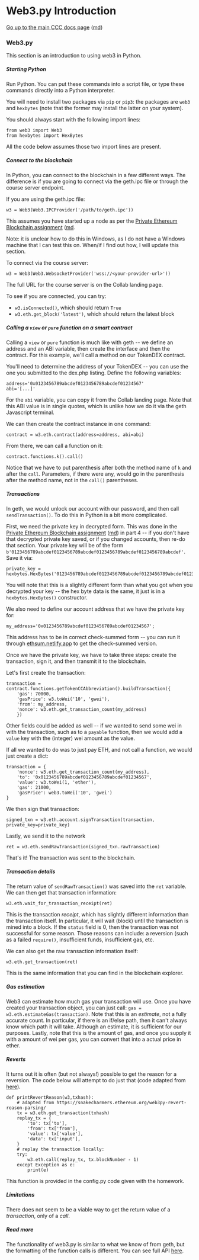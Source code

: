 Web3.py Introduction
====================

[Go up to the main CCC docs page](index.html) ([md](index.md))

### Web3.py

This section is an introduction to using web3 in Python.

##### Starting Python

Run Python.  You can put these commands into a script file, or type these commands directly into a Python interpreter.

You will need to install two packages via `pip` or `pip3`: the packages are `web3` and `hexbytes` (note that the former may install the latter on your system).

You should always start with the following import lines:

```
from web3 import Web3
from hexbytes import HexBytes
```

All the code below assumes those two import lines are present.

##### Connect to the blockchain

In Python, you can connect to the blockchain in a few different ways.  The difference is if you are going to connect via the geth.ipc file or through the course server endpoint.

If you are using the geth.ipc file:

```
w3 = Web3(Web3.IPCProvider('/path/to/geth.ipc'))
```

This assumes you have started up a node as per the [Private Ethereum Blockchain assignment](../ethprivate/index.html) ([md]((../ethprivate/index.md)).

Note: it is unclear how to do this in Windows, as I do not have a Windows machine that I can test this on.  When/if I find out how, I will update this section.

To connect via the course server:

```
w3 = Web3(Web3.WebsocketProvider('wss://<your-provider-url>'))
```

The full URL for the course server is on the Collab landing page.

To see if you are connected, you can try:

- `w3.isConnected()`, which should return `True`
- `w3.eth.get_block('latest')`, which should return the latest block

##### Calling a `view` or `pure` function on a smart contract

Calling a `view` or `pure` function is much like with geth -- we define an address and an ABI variable, then create the interface and then the contract.  For this example, we'll call a method on our TokenDEX contract.

You'll need to determine the address of your TokenDEX -- you can use the one you submitted to the dex.php listing.  Define the following variables:

```
address='0x0123456789abcdef0123456789abcdef01234567'
abi='[...]'
```

For the `abi` variable, you can copy it from the Collab landing page.  Note that this ABI value is in single quotes, which is unlike how we do it via the geth Javascript terminal.

We can then create the contract instance in one command:

```
contract = w3.eth.contract(address=address, abi=abi)
```

From there, we can call a function on it:

```
contract.functions.k().call()
```

Notice that we have to put parenthesis after both the method name of `k` and after the `call`.  Parameters, if there were any, would go in the parenthesis after the method name, not in the `call()` parentheses.

##### Transactions

In geth, we would unlock our account with our password, and then call `sendTransaction()`.  To do this in Python is a bit more complicated.

First, we need the private key in decrypted form.  This was done in the [Private Ethereum Blockchain assignment](ethprivate/index.html) ([md](ethprivate/index.md)) in part 4 -- if you don't have that decrypted private key saved, or if you changed accounts, then re-do that section.  Your private key will be of the form `b'0123456789abcdef0123456789abcdef0123456789abcdef0123456789abcdef'`.  Save it via:

```
private_key = hexbytes.HexBytes('0123456789abcdef0123456789abcdef0123456789abcdef0123456789abcdef')
```

You will note that this is a slightly different form than what you got when you decrypted your key -- the hex byte data is the same, it just is in a `hexbytes.HexBytes()` constructor.

We also need to define our account address that we have the private key for:

```
my_address='0x0123456789abcdef0123456789abcdef01234567';
```

This address has to be in correct check-summed form -- you can run it through [ethsum.netlify.app](https://ethsum.netlify.app/) to get the check-summed version.

Once we have the private key, we have to take three steps: create the transaction, sign it, and then transmit it to the blockchain.

Let's first create the transaction:

```
transaction = contract.functions.getTokenCCAbbreviation().buildTransaction({
    'gas': 70000,
    'gasPrice': w3.toWei('10', 'gwei'),
    'from': my_address,
    'nonce': w3.eth.get_transaction_count(my_address)
    })
```

Other fields could be added as well -- if we wanted to send some wei in with the transaction, such as to a `payable` function, then we would add a `value` key with the (integer) wei amount as the value.

If all we wanted to do was to just pay ETH, and not call a function, we would just create a dict:

```
transaction = {
    'nonce': w3.eth.get_transaction_count(my_address),
    'to': '0x0123456789abcdef0123456789abcdef01234567',
    'value': w3.toWei(1, 'ether'),
    'gas': 21000,
    'gasPrice': web3.toWei('10', 'gwei')
}
```

We then sign that transaction:

```
signed_txn = w3.eth.account.signTransaction(transaction, private_key=private_key)
```

Lastly, we send it to the network

```
ret = w3.eth.sendRawTransaction(signed_txn.rawTransaction)
```

That's it!  The transaction was sent to the blockchain.

##### Transaction details

The return value of `sendRawTransaction()` was saved into the `ret` variable.  We can then get that transaction information:

```
w3.eth.wait_for_transaction_receipt(ret)
```

This is the transaction *receipt*, which has slightly different information than the transaction itself.  In particular, it will wait (block) until the transaction is mined into a block.  If the `status` field is 0, then the transaction was not successful for some reason. Those reasons can include: a reversion (such as a failed `require()`, insufficient funds, insufficient gas, etc.

We can also get the raw transaction information itself:

```
w3.eth.get_transaction(ret)
```

This is the same information that you can find in the blockchain explorer.


##### Gas estimation

Web3 can estimate how much gas your transaction will use.  Once you have created your transaction object, you can just call: `gas = w3.eth.estimateGas(transaction)`.  Note that this is an *estimate*, not a fully accurate count.  In particular, if there is an if/else path, then it can't always know which path it will take.  Although an estimate, it is sufficient for our purposes.  Lastly, note that this is the amount of gas, and once you supply it with a amount of wei per gas, you can convert that into a actual price in ether.


##### Reverts

It turns out it is often (but not always!) possible to get the reason for a reversion.  The code below will attempt to do just that (code adapted from [here](https://snakecharmers.ethereum.org/web3py-revert-reason-parsing/)).


```
def printRevertReason(w3,txhash):
    # adapted from https://snakecharmers.ethereum.org/web3py-revert-reason-parsing/
    tx = w3.eth.get_transaction(txhash)
    replay_tx = {
        'to': tx['to'],
        'from': tx['from'],
        'value': tx['value'],
        'data': tx['input'],
    }
    # replay the transaction locally:
    try:
        w3.eth.call(replay_tx, tx.blockNumber - 1)
    except Exception as e: 
        print(e)
```

This function is provided in the config.py code given with the homework.


##### Limitations

There does not seem to be a viable way to get the return value of a *transaction*, only of a *call*.


##### Read more

The functionality of web3.py is similar to what we know of from geth, but the formatting of the function calls is different.  You can see full API [here](https://web3py.readthedocs.io/en/latest/index.html).

